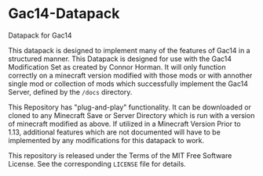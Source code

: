 # Gac14-Datapack
Datapack for Gac14

This datapack is designed to implement many of the features of Gac14 in a structured manner. 
This Datapack is designed for use with the Gac14 Modification Set as created by Connor Horman. 
It will only function correctly on a minecraft version modified with those mods or with annother single mod or collection of mods which successfully implement the Gac14 Server, defined by the `/docs` directory.

This Repository has "plug-and-play" functionality. It can be downloaded or cloned to any Minecraft Save or Server Directory which is run with a version of minecraft modified as above. 
If utilized in a Minecraft Version Prior to 1.13, additional features which are not documented will have to be implemented by any modifications for this datapack to work. 

This repository is released under the Terms of the MIT Free Software License. See the corresponding `LICENSE` file for details. 


